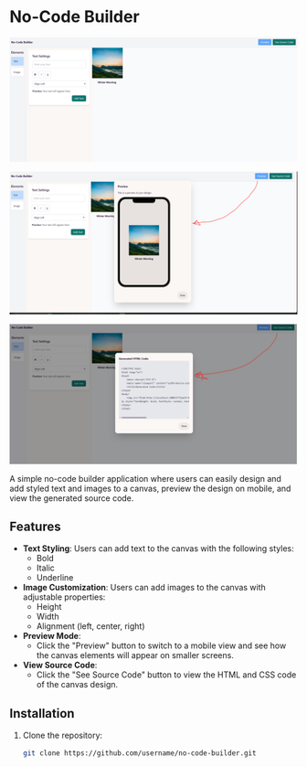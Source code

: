 # No-Code Builder

![No-Code Builder Preview](./public/canvas.png)

![No-Code Builder Preview](./public/preview.png)

![No-Code Builder Preview](./public/generatedHTML.png)

A simple no-code builder application where users can easily design and add styled text and images to a canvas, preview the design on mobile, and view the generated source code.

## Features

- **Text Styling**: Users can add text to the canvas with the following styles:
  - Bold
  - Italic
  - Underline
- **Image Customization**: Users can add images to the canvas with adjustable properties:
  - Height
  - Width
  - Alignment (left, center, right)
- **Preview Mode**:
  - Click the "Preview" button to switch to a mobile view and see how the canvas elements will appear on smaller screens.
- **View Source Code**:
  - Click the "See Source Code" button to view the HTML and CSS code of the canvas design.

## Installation

1. Clone the repository:
   ```bash
   git clone https://github.com/username/no-code-builder.git
   ```
